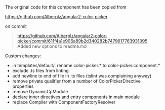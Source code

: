 The original code for this component has been copied from

  https://github.com/Alberplz/angular2-color-picker

on commit

> https://github.com/Alberplz/angular2-color-picker/commit/611f4a1e906a89b2d340282b7479917763931395
> Added new options to readme.md

Custom changes:

* in templates/default/, rename color-picker.* to color-picker.component.*
* exclude .ts files from linting
* add newline to end of file in .ts files (tslint was complaining anyway)
* remove private qualifier from a number of ColorPickerDirective properties
* remove DynamicCpModule
* declare inner directives and entry components in main module
* replace Compiler with ComponentFactoryResolver
